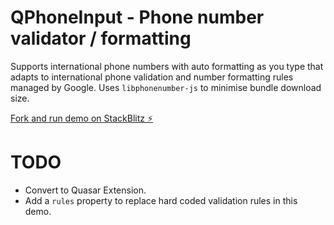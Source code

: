 # QPhoneInput - Phone number validator / formatting

Supports international phone numbers with auto formatting as you type that adapts to international phone validation and number formatting rules managed by Google.  Uses `libphonenumber-js` to minimise bundle download size.  

[Fork and run demo on StackBlitz ⚡️](https://stackblitz.com/fork/github/tohagan/quasar-q-phone-input)

# TODO
- Convert to Quasar Extension. 
- Add a `rules` property to replace hard coded validation rules in this demo.
